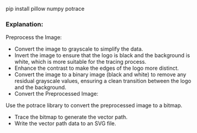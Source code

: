 pip install pillow numpy potrace


### Explanation:
Preprocess the Image:

- Convert the image to grayscale to simplify the data.
- Invert the image to ensure that the logo is black and the background is white, which is more suitable for the tracing process.
- Enhance the contrast to make the edges of the logo more distinct.
- Convert the image to a binary image (black and white) to remove any residual grayscale values, ensuring a clean transition between the logo and the background.
- Convert the Preprocessed Image:

Use the potrace library to convert the preprocessed image to a bitmap.
- Trace the bitmap to generate the vector path.
- Write the vector path data to an SVG file.

